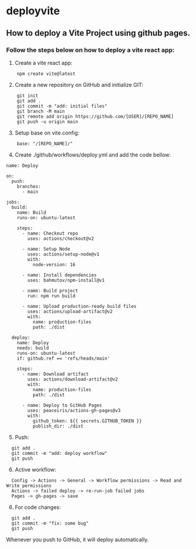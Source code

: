 # deployvite
## How to deploy a Vite Project using github pages.

### Follow the steps below on how to deploy a vite react app:

01. Create a vite react app:
```
    npm create vite@latest
```
02. Create a new repository on GitHub and initialize GIT:
```
    git init 
    git add . 
    git commit -m "add: initial files" 
    git branch -M main 
    git remote add origin https://github.com/[USER]/[REPO_NAME] 
    git push -u origin main
```
03. Setup base on vite.config:
```
    base: "/[REPO_NAME]/"
```
04. Create ./github/workflows/deploy.yml and add the code bellow:
```
name: Deploy

on:
  push:
    branches:
      - main

jobs:
  build:
    name: Build
    runs-on: ubuntu-latest

    steps:
      - name: Checkout repo
        uses: actions/checkout@v2

      - name: Setup Node
        uses: actions/setup-node@v1
        with:
          node-version: 16

      - name: Install dependencies
        uses: bahmutov/npm-install@v1

      - name: Build project
        run: npm run build

      - name: Upload production-ready build files
        uses: actions/upload-artifact@v2
        with:
          name: production-files
          path: ./dist

  deploy:
    name: Deploy
    needs: build
    runs-on: ubuntu-latest
    if: github.ref == 'refs/heads/main'

    steps:
      - name: Download artifact
        uses: actions/download-artifact@v2
        with:
          name: production-files
          path: ./dist

      - name: Deploy to GitHub Pages
        uses: peaceiris/actions-gh-pages@v3
        with:
          github_token: ${{ secrets.GITHUB_TOKEN }}
          publish_dir: ./dist
```          
05. Push:
```
  git add . 
  git commit -m "add: deploy workflow" 
  git push
```
06. Active workflow:
```
  Config -> Actions -> General -> Workflow permissions -> Read and Write permissions 
  Actions -> failed deploy -> re-run-job failed jobs 
  Pages -> gh-pages -> save
```
06. For code changes:
```
  git add . 
  git commit -m "fix: some bug" 
  git push
```
Whenever you push to GitHub, it will deploy automatically.
